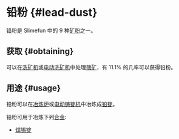 # 铅粉 {#lead-dust}

铅粉是 Slimefun 中的 9 种[矿粉](/Dusts)之一。

## 获取 {#obtaining}

可以在[洗矿机](/Ore-Washer)或[电动洗矿机](/Electric-Dust-Washer)中处理[筛矿](/Sifted-Ore)，有 11.1% 的几率可以获得铅粉。

## 用途 {#usage}

铅粉可以在[冶炼炉](/Smeltery)或[电动铸锭机](/Electric-Ingot-Factory)中冶炼成[铅锭](/Lead-Ingot)。

铅粉可用于冶炼下列[合金](/Ingots#alloys):

* [焊锡锭](/Solder-Ingot)

